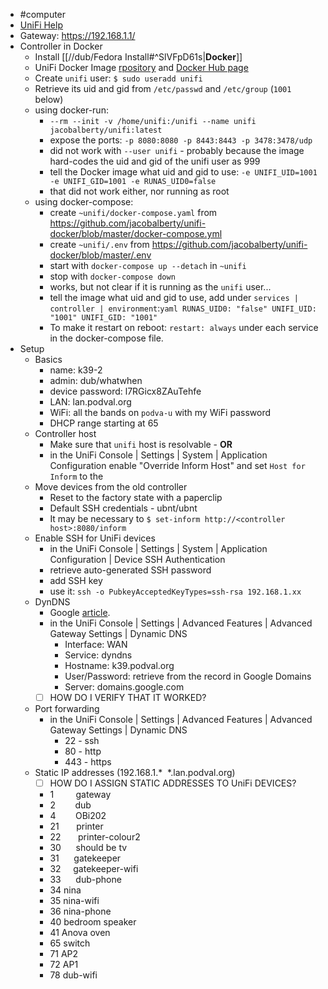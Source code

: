   * #computer
  * [UniFi Help](https://help.ui.com/hc/en-us/categories/200320654)
  * Gateway: https://192.168.1.1/
  * Controller in Docker
    * Install [[//dub/Fedora Install#^SlVFpD61s|**Docker**]]
    * UniFi Docker Image [rpository](https://github.com/jacobalberty/unifi-docker) and [Docker Hub page](https://hub.docker.com/r/jacobalberty/unifi/)
    * Create `unifi` user: `$ sudo useradd unifi`
    * Retrieve its uid and gid from `/etc/passwd` and `/etc/group` (`1001` below)
    * using docker-run:
      * `--rm --init -v /home/unifi:/unifi --name unifi jacobalberty/unifi:latest`
      * expose the ports: `-p 8080:8080 -p 8443:8443 -p 3478:3478/udp`
      * did not work with `--user unifi` - probably because the image hard-codes the uid and gid of the unifi user as 999
      * tell the Docker image what uid and gid to use: `-e UNIFI_UID=1001 -e UNIFI_GID=1001 -e RUNAS_UID0=false`
      * that did not work either, nor running as root
    * using docker-compose:
      * create `~unifi/docker-compose.yaml` from https://github.com/jacobalberty/unifi-docker/blob/master/docker-compose.yml
      * create `~unifi/.env` from https://github.com/jacobalberty/unifi-docker/blob/master/.env
      * start with `docker-compose up --detach` in `~unifi`
      * stop with `docker-compose down`
      * works, but not clear if it is running as the `unifi` user...
      * tell the image what uid and gid to use, add under `services | controller | environment`:```yaml
RUNAS_UID0: "false"
UNIFI_UID: "1001"
UNIFI_GID: "1001"```
      * To make it restart on reboot: `restart: always` under each service in the docker-compose file.
  * Setup
    * Basics
      * name: k39-2
      * admin: dub/whatwhen
      * device password: l7RGicx8ZAuTehfe
      * LAN: lan.podval.org
      * WiFi: all the bands on `podva-u` with my WiFi password
      * DHCP range starting at 65
    * Controller host
      * Make sure that `unifi` host is resolvable - **OR**
      * in the UniFi Console | Settings | System | Application Configuration
enable "Override Inform Host" and set `Host for Inform` to the <controller host>
    * Move devices from the old controller
      * Reset to the factory state with a paperclip
      * Default SSH credentials - ubnt/ubnt
      * It may be necessary to `$ set-inform http://<controller host>:8080/inform`
    * Enable SSH for UniFi devices
      * in the UniFi Console | Settings | System | Application Configuration | Device SSH Authentication
      * retrieve auto-generated SSH password
      * add SSH key
      * use it: `ssh -o PubkeyAcceptedKeyTypes=ssh-rsa 192.168.1.xx`
    * DynDNS
      * Google [article](https://support.google.com/domains/answer/6147083).
      * in the UniFi Console | Settings | Advanced Features | Advanced Gateway Settings | Dynamic DNS
        * Interface: WAN
        * Service: dyndns
        * Hostname: k39.podval.org
        * User/Password: retrieve from the record in Google Domains
        * Server: domains.google.com
      * [ ] HOW DO I VERIFY THAT IT WORKED?
    * Port forwarding
      * in the UniFi Console | Settings | Advanced Features | Advanced Gateway Settings | Dynamic DNS
        * 22 - ssh
        * 80 - http
        * 443 - https
    * Static IP addresses (192.168.1.*  *.lan.podval.org)
      * [ ] HOW DO I ASSIGN STATIC ADDRESSES TO UniFi DEVICES?
      * 1         gateway 
      * 2        dub
      * 4        OBi202
      * 21       printer
      * 22       printer-colour2
      * 30      should be tv
      * 31      gatekeeper
      * 32      gatekeeper-wifi
      * 33      dub-phone
      * 34      nina
      * 35      nina-wifi
      * 36      nina-phone
      * 40      bedroom speaker
      * 41       Anova oven
      * 65      switch
      * 71       AP2
      * 72      AP1
      * 78      dub-wifi